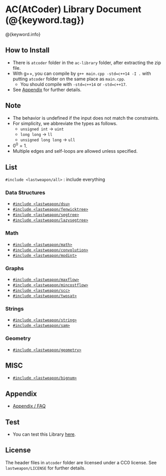 # AC(AtCoder) Library Document (@{keyword.tag})

@{keyword.info}

## How to Install

- There is `atcoder` folder in the `ac-library` folder, after extracting the zip file.
- With g++, you can compile by `g++ main.cpp -std=c++14 -I .` with putting `atcoder` folder on the same place as `main.cpp`.
  - You should compile with `-std=c++14` or `-std=c++17`.
- See [Appendix](./appendix.html) for further details.

## Note

- The behavior is undefined if the input does not match the constraints.
- For simplicity, we abbreviate the types as follows.
  - `unsigned int` → `uint`
  - `long long` → `ll`
  - `unsigned long long` → `ull`
- $0^0=1$.
- Multiple edges and self-loops are allowed unless specified.

## List

`#include <lastweapon/all>` : include everything

### Data Structures

- [`#include <lastweapon/dsu>`](./dsu.html)
- [`#include <lastweapon/fenwicktree>`](./fenwicktree.html)
- [`#include <lastweapon/segtree>`](./segtree.html)
- [`#include <lastweapon/lazysegtree>`](./lazysegtree.html)

### Math

- [`#include <lastweapon/math>`](./math.html)
- [`#include <lastweapon/convolution>`](./convolution.html)
- [`#include <lastweapon/modint>`](./modint.html)

### Graphs

- [`#include <lastweapon/maxflow>`](./maxflow.html)
- [`#include <lastweapon/mincostflow>`](./mincostflow.html)
- [`#include <lastweapon/scc>`](./scc.html)
- [`#include <lastweapon/twosat>`](./twosat.html)

### Strings
- [`#include <lastweapon/string>`](./string.html)
- [`#include <lastweapon/sam>`](./sam.html)

### Geometry
- [`#include <lastweapon/geometry>`](./geometry.html)

## MISC
- [`#include <lastweapon/bignum>`](./bignum.html)

## Appendix

- [Appendix / FAQ](./appendix.html)

## Test

- You can test this Library [here](https://atcoder.jp/contests/practice2?lang=en).


## License

The header files in `atcoder` folder are licensed under a CC0 license. See `lastweapon/LICENSE` for further details.